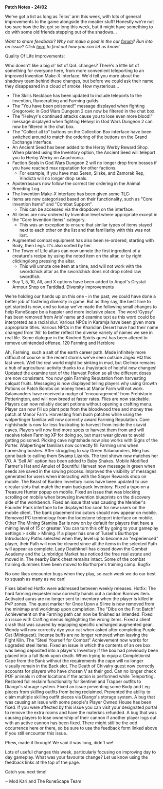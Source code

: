 __Patch Notes - 24/02__

We've got a list as long as Telos' arm this week, with lots of general improvements to the game alongside the meatier stuff! Honestly we're not too sure how the list got so long this week, but it might have something to do with some old friends stepping out of the shadows…

_Want to share feedback? Why not make a post in the our [forum](https://secure.runescape.com/m=forum/a=13/forums)? Run into an issue? Click [here](https://support.runescape.com/hc/en-gb/articles/360001355429-How-to-report-a-Bug-) to find out how you can let us know!_

Quality Of Life Improvements:

Who doesn't like a big ol' list of QoL changes? There's a little bit of something for everyone here, from more convenient teleporting to an improved Invention Make-X interface. We'd tell you more about the shadowy team behind these changes, but before we could ask their name they disappeared in a cloud of smoke. How mysterious…

  * The Skills Necklace has been updated to include teleports to the Invention, Runecrafting and Farming guilds.
  * The "You have been poisoned!" message displayed when fighting Gregorovic in God Wars Dungeon 2 can now be filtered in the chat box.
  * The "Helwyr's continued attacks cause you to lose even more blood!" message displayed when fighting Helwyr in God Wars Dungeon 2 can now be filtered in the chat box.
  * The "Collect all to" buttons on the Collection Box interface have been switched around to match the ordering of the buttons on the Grand Exchange interface.
  * An Ancient Seed has been added to the Herby Werby Reward Shop. When planted using the Inventory option, the Ancient Seed will teleport you to Herby Werby on Anachronia.
  * Faction Seals in God Wars Dungeon 2 will no longer drop from bosses if you have reached max reputation for other factions.
    * For example, if you have max Seren, Sliske, and Zamorak Rep, Vindicta will no longer drop seals.
  * Apoterrasaurs now follow the correct tier ordering in the Animal Breeding Log.
  * The Invention Make-X interface has been given some TLC:
  * Items are now categorised based on their functionality, such as "Core Invention Items" and "Combat Support". 
    * This can be accessed via the dropdown on the interface.
  * All items are now ordered by Invention level where appropriate except in the "Core Invention Items" category. 
    * This was an exception to ensure that similar types of items stayed next to each other on the list and that familiarity with this was not lost.
  * Augmented combat equipment has also been re-ordered, starting with Body, then Legs. It's also sorted by tier.
  * The Tower of Life altars can now unnote the first ingredient of a creature's recipe by using the noted item on the altar, or by right clicking/long pressing the altar. 
    * This will unnote one item at a time, and will not work with the swordchick altar as the swordchick does not drop noted raw swordfish.
  * Buy 1, 5, 10, All, and X options have been added to Angof's Crystal Armour Shop on Tarddiad.
Diversity Improvements

We're holding our hands up on this one - in the past, we could have done a better job of fostering diversity in game. But as they say, the best time to get started is now, and so today we've made the following small changes to help RuneScape be a happier and more inclusive place.
The word ‘Gypsy’ has been removed from Aris’ name and examine text as this word could be interpreted as a racial slur.
Various NPCs in Karamja have been given more appropriate titles.
Various NPCs in the Kharidian Desert have had their name changed from 'Ali' to better reflect the diverse variety of names we see in real life.
Some dialogue in the Kindred Spirits quest has been altered to remove unintended offense.
120 Farming and Herblore

Ah, Farming, such a salt of the earth career path. Made infinitely more difficult of course in the recent storms we've seen outside Jagex HQ this last week. Well the real world might be sinking in mud, but Gielinor remains a hub of agricultural activity thanks to a (hay)stack of helpful new changes!
Updated the examine text of the Harvest Potion so all the different doses are now consistent.
You now gain Farming Reputation from harvesting calquat fruits.
Messaging is now displayed telling players why using Growth Potions or Patch Bombs on money trees at Manor Farm will not work.
Salamanders have received a nudge of 'encouragement' from Prehistoric Potterington, and will now breed at faster rates.
Flies are now stackable.
Players can now reliably decant potions without opening a crafting menu.
Player can now fill up plant pots from the bloodwood tree and money tree patch at Manor Farm.
Harvesting from bush patches while using the wolpertinger familiar will now correctly award Farming Reputation.
Cave nightshade is now far less frustrating to harvest from inside the skavid caves. Players will now find more spots to harvest them from and will receive token Farming XP for doing so, but must wear gloves to avoid getting poisoned. Picking cave nightshade now also works with Signs of the Porter.
Wolpertinger familiars now correctly fill Farming urns when harvesting bushes.
After struggling to say Green Salamanders, Meg has gone back to calling them Swamp Lizards. The text shown now matches her VO.
A 'Sell All' option has been added to Baby Shakes.
Mobile
Modified Farmer's Hat and Amulet of Bountiful Harvest now message in green when seeds are saved in the sowing process.
Improved the visibility of messages generated for users when interacting with the Slayer Rewards shop on mobile.
The Beast of Burden Inventory icons have been updated to use circular slots that match the main backpack Inventory.
Fixed a typo on a Treasure Hunter popup on mobile.
Fixed an issue that was blocking scrolling on mobile when browsing Invention blueprints on the discovery side of the workbench.
Fixed an issue that was causing the Member's Founder Pack interface to be displayed too soon for new users on the mobile client.
The bank placement indicators should now appear on mobile.
Removed PC terminology from the lodestone teleport interface on mobile.
Other
The Mining Stamina Bar is now on by default for players that have a mining level of 15 or greater. You can turn this off by going to your gameplay settings > skills > Mining.
If a player has one of Turael's Burthorpe Introductory Paths selected when they level up to become an "experienced" player, their Path will now be cleared since all the items in the selected Path will appear as complete.
Lady Deathknell has closed down the Combat Academy and the Lumbridge Market has noticed the free real estate and moved in. The nearby Bank chest remains intact. Some of the combat training dummies have been moved to Burthorpe's training camp.
Bugfix

No one likes encounter bugs when they play, so each week we do our best to squash as many as we can!

Fixes labelled Hotfix were addressed between weekly releases.
Hotfix: The hard farming requester now correctly hands out a random Barrows item.
Activated auras are no longer sent to inventory when the player is killed in PvP zones.
The quest marker for Once Upon a Slime is now removed from the minimap and worldmap upon completion.
The "Dibs on the First Batch" Achievement on the Farming path can now be finished as intended.
Fixed an issue with Crafting menus highlighting the wrong items.
Fixed a client crash that was caused by equipping specific uncharged augmented gear.
Wendy will now correctly dye your cat when asked after completing Purple Cat (Miniquest).
Incense buffs are no longer removed when leaving the Fight Kiln.
The "Steel Yourself for Combat" Achievement now works for upgraded steel items.
Fixed an issue in which the contents of an ore box was being deposited into a player's Inventory if the box had previously been placed into a full Bank upon death.
When trying to equip a Completionist Cape from the Bank without the requirements the cape will no longer visually remain in the Back slot.
The Death of Chivalry quest now correctly accounts for players who have chosen V as their god.
Can no longer check POF animals in other locations if the action is performed while Teleporting.
Restored full reclaim functionality for Sentinel and Trapper outfits to Diango's storage system.
Fixed an issue preventing some Body and Leg pieces from skilling outfits from being reclaimed.
Prevented the ability to claim multiple skilling outfit pieces via Diango's storage system.
A bug that was causing an issue with some people's Player Owned House has been fixed. If you were affected by this issue you can visit your designated portal to remove the extra rooms and have the materials refunded.
A bug that was causing players to lose ownership of their cannon if another player logs out with an active cannon has been fixed. There might still be the odd occurrence here or there, so be sure to use the feedback form linked above if you still encounter this issue..

Phew, made it through! We said it was long, didn't we!

Lots of useful changes this week, particularly focusing on improving day to day gameplay. What was your favourite change? Let us know using the feedback links at the top of the page.

Catch you next time!

~ Mod Kari and The RuneScape Team
